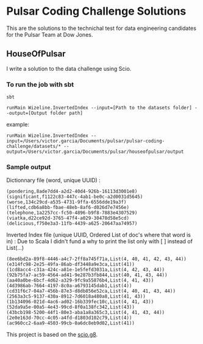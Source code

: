 # Pulsar Coding Challenge Solutions

This are the solutions to the technichal test for data engineering candidates for the Pulsar Team at Dow Jones.

## HouseOfPulsar

I write a solution to the data challenge using Scio.

### To run the job with sbt

```
sbt

runMain Wizeline.InvertedIndex --input=[Path to the datasets folder] --output=[Output folder path]
```

example:

```
runMain Wizeline.InvertedIndex --input=/Users/victor.garcia/Documents/pulsar/pulsar-coding-challenge/datasets/* --output=/Users/victor.garcia/Documents/pulsar/houseofpulsar/output
```

### Sample output

Dictionnary file (word, unique UUID) :
```
(pondering,8ade7dd4-a2d2-40d4-926b-16113d3001e8)
(significant,f1122c83-447c-4ab1-be0c-a2d0031d5645)
(worse,134c29cd-a535-4731-9ffa-6556dde19a3f)
(lifted,cdb6a8bb-fbae-48eb-8af6-d026d7e7456e)
(telephone,1a2257cc-fc50-4896-b9f8-7883e4307529)
(viatka,d22ce92d-3765-47f4-a029-30478d58e5cd)
(delicious,f750e3a3-11fb-4439-a625-20647aa74957)
```

Inverted Index file (unique UUID, Ordered List of doc's where that word is in) :
Due to Scala I didn't fund a why to print the list only with [ ] instead of List(...)

```
(8ee6bd2a-89f8-4446-a4c7-2ff8a745f71a,List(4, 40, 41, 42, 43, 44))
(e314fc98-2e25-49fa-86ab-df3448a9e3ca,List(41))
(1cd8acc4-c31a-424c-a81e-1e5fefd3031a,List(4, 42, 43, 44))
(92b75fa7-ac59-4564-ad41-9e287b3fb844,List(40, 41, 43, 44))
(aa40a0be-6bcf-4d62-a329-9fc9a55876b4,List(4, 41, 43))
(4d3986ab-7664-4197-8c0a-a6793145dab1,List(4))
(cd31f6c7-04a7-456b-87e3-d8db856e52ca,List(4, 40, 41, 43, 44))
(2563a3c5-9137-430a-8912-7d6018a480a8,List(41, 43))
(1b134096-021d-4ac6-ad02-16b339fec10c,List(4, 41, 43))
(52da9a5e-00a5-4e43-99cd-8f0a138fc342,List(43))
(43bcb198-5200-44f1-80e3-aba1a8a365c3,List(4, 41, 43, 44))
(2e0e163d-70cc-4c05-a4fd-d1803d102c79,List(4))
(ac960cc2-6aa9-4503-99cb-0a6dc8eb9d02,List(41))
```

This project is based on the [scio.g8](https://github.com/spotify/scio.g8).

